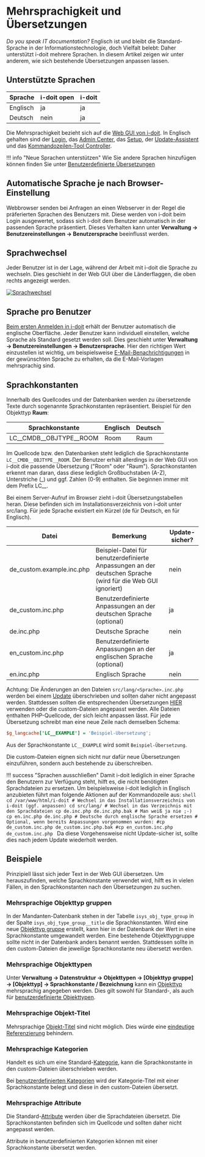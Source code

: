 # Mehrsprachigkeit und Übersetzungen

_Do you speak IT documentation?_ Englisch ist und bleibt die Standard-Sprache in der Informationstechnologie, doch Vielfalt belebt: Daher unterstützt i-doit mehrere Sprachen. In diesem Artikel zeigen wir unter anderem, wie sich bestehende Übersetzungen anpassen lassen.

## Unterstützte Sprachen

| Sprache | i-doit open | i-doit |
| --- | --- | --- |
| Englisch | ja  | ja  |
| Deutsch | nein | ja  |

Die Mehrsprachigkeit bezieht sich auf die [Web GUI von i-doit](../grundlagen/struktur-it-dokumentation.md). In Englisch gehalten sind der [Login](../grundlagen/erstanmeldung.md), das [Admin Center](../administration/admin-center.md), das [Setup](../installation/manuelle-installation/setup.md), der [Update-Assistent](../wartung-und-betrieb/update-einspielen.md) und das [Kommandozeilen-Tool Controller](../automatisierung-und-integration/cli/index.md).

!!! info "Neue Sprachen unterstützen"
    Wie Sie andere Sprachen hinzufügen können finden Sie unter [Benutzerdefinierte Übersetzungen](../anwendungsfaelle/benutzerdefinierte-uebersetzungen.md)

## Automatische Sprache je nach Browser-Einstellung

Webbrowser senden bei Anfragen an einen Webserver in der Regel die präferierten Sprachen des Benutzers mit. Diese werden von i-doit beim Login ausgewertet, sodass sich i-doit dem Benutzer automatisch in der passenden Sprache präsentiert. Dieses Verhalten kann unter **Verwaltung → Benutzereinstellungen → Benutzersprache** beeinflusst werden.

## Sprachwechsel

Jeder Benutzer ist in der Lage, während der Arbeit mit i-doit die Sprache zu wechseln. Dies geschieht in der Web GUI über die Länderflaggen, die oben rechts angezeigt werden.

[![Sprachwechsel](../assets/images/de/administration/mehrsprachigkeit-und-uebersetzungen/sprachwechsel.png)](../assets/images/de/administration/mehrsprachigkeit-und-uebersetzungen/sprachwechsel.png)

## Sprache pro Benutzer

[Beim ersten Anmelden in i-doit](../grundlagen/erstanmeldung.md) erhält der Benutzer automatisch die englische Oberfläche. Jeder Benutzer kann individuell einstellen, welche Sprache als Standard gesetzt werden soll. Dies geschieht unter **Verwaltung → Benutzereinstellungen → Benutzersprache**. Hier den richtigen Wert einzustellen ist wichtig, um beispielsweise [E-Mail-Benachrichtigungen](../auswertungen/benachrichtigungen.md) in der gewünschten Sprache zu erhalten, da die E-Mail-Vorlagen mehrsprachig sind.

## Sprachkonstanten

Innerhalb des Quellcodes und der Datenbanken werden zu übersetzende Texte durch sogenannte Sprachkonstanten repräsentiert. Beispiel für den Objekttyp **Raum**:

| Sprachkonstante | Englisch | Deutsch |
| --- | --- | --- |
| LC__CMDB__OBJTYPE__ROOM | Room | Raum |

Im Quellcode bzw. den Datenbanken steht lediglich die Sprachkonstante `LC__CMDB__OBJTYPE__ROOM`. Der Benutzer erhält allerdings in der Web GUI von i-doit die passende Übersetzung ("Room" oder "Raum"). Sprachkonstanten erkennt man daran, dass diese lediglich Großbuchstaben (A-Z), Unterstriche (_) und ggf. Zahlen (0-9) enthalten. Sie beginnen immer mit dem Prefix LC__.

Bei einem Server-Aufruf im Browser zieht i-doit Übersetzungstabellen heran. Diese befinden sich im Installationsverzeichnis von i-doit unter src/lang. Für jede Sprache existiert ein Kürzel (de für Deutsch, en für Englisch).

| Datei | Bemerkung | Update-sicher? |
| --- | --- | --- |
| de_custom.example.inc.php | Beispiel-Datei für benutzerdefinierte Anpassungen an der deutschen Sprache (wird für die Web GUI ignoriert) | nein |
| de_custom.inc.php | Benutzerdefinierte Anpassungen an der deutschen Sprache (optional) | ja  |
| de.inc.php | Deutsche Sprache | nein |
| en_custom.inc.php | Benutzerdefinierte Anpassungen an der englischen Sprache (optional) | ja  |
| en.inc.php | Englisch Sprache | nein |

Achtung: Die Änderungen an den Dateien `src/lang/<Sprache>.inc.php` werden bei einem [Update](../wartung-und-betrieb/update-einspielen.md) überschrieben und sollten daher nicht angepasst werden. Stattdessen sollten die entsprechenden Übersetzungen [HIER](../anwendungsfaelle/benutzerdefinierte-uebersetzungen.md) verwenden oder die custom\-Dateien angepasst werden. Alle Dateien enthalten PHP-Quellcode, der sich leicht anpassen lässt. Für jede Übersetzung schreibt man eine neue Zeile nach demselben Schema:

```ini
$g_langcache['LC__EXAMPLE'] = 'Beispiel-Übersetzung';
```

Aus der Sprachkonstante `LC__EXAMPLE` wird somit `Beispiel-Übersetzung`.

Die custom\-Dateien eignen sich nicht nur dafür neue Übersetzungen einzuführen, sondern auch bestehende zu überschreiben.

!!! success "Sprachen ausschließen"
    Damit i-doit lediglich in einer Sprache den Benutzern zur Verfügung steht, hilft es, die nicht benötigten Sprachdateien zu ersetzen. Um beispielsweise i-doit lediglich in Englisch anzubieten führt man folgende Aktionen auf der Kommandozeile aus:
    ```shell
    cd /var/www/html/i-doit # Wechsel in das Installationsverzeichnis von i-doit (ggf. anpassen)
    cd src/lang/ # Wechsel in das Verzeichnis mit den Sprachdateien
    cp de.inc.php de.inc.php.bak # Man weiß ja nie ;-)
    cp en.inc.php de.inc.php # Deutsche durch englische Sprache ersetzen
    # Optional, wenn bereits Anpassungen vorgenommen wurden:
    #cp de_custom.inc.php de_custom.inc.php.bak
    #cp en_custom.inc.php de_custom.inc.php
    ```
    Da diese Vorgehensweise nicht Update-sicher ist, sollte dies nach jedem Update wiederholt werden.

## Beispiele

Prinzipiell lässt sich jeder Text in der Web GUI übersetzen. Um herauszufinden, welche Sprachkonstante verwendet wird, hilft es in vielen Fällen, in den Sprachkonstanten nach den Übersetzungen zu suchen.

### Mehrsprachige Objekttyp gruppen

In der Mandanten-Datenbank stehen in der Tabelle `isys_obj_type_group` in der Spalte `isys_obj_type_group__title` die Sprachkonstanten. Wird eine neue [Objekttyp gruppe](../grundlagen/struktur-it-dokumentation.md) erstellt, kann hier in der Datenbank der Wert in eine Sprachkonstante umgewandelt werden. Eine bestehende Objekttypgruppe sollte nicht in der Datenbank anders benannt werden. Stattdessen sollte in den custom\-Dateien die jeweilige Sprachkonstante neu übersetzt werden.

### Mehrsprachige Objekttypen

Unter **Verwaltung → Datenstruktur → Objekttypen → [Objekttyp gruppe] → [Objekttyp] → Sprachkonstante / Bezeichnung** kann ein [Objekttyp](../grundlagen/struktur-it-dokumentation.md) mehrsprachig angegeben werden. Dies gilt sowohl für Standard-, als auch für [benutzerdefinierte Objekttypen](../grundlagen/benutzerdefinierte-objekttypen.md).

### Mehrsprachige Objekt-Titel

Mehrsprachige [Objekt-Titel](../grundlagen/struktur-it-dokumentation.md) sind nicht möglich. Dies würde eine [eindeutige Referenzierung](../grundlagen/eindeutige-referenzierungen.md) behindern.

### Mehrsprachige Kategorien

Handelt es sich um eine Standard-[Kategorie](../grundlagen/struktur-it-dokumentation.md), kann die Sprachkonstante in den custom\-Dateien überschrieben werden.

Bei [benutzerdefinierten Kategorien](../grundlagen/benutzerdefinierte-kategorien.md) wird der Kategorie-Titel mit einer Sprachkonstante belegt und diese in den custom\-Dateien übersetzt.

### Mehrsprachige Attribute

Die Standard-[Attribute](../grundlagen/struktur-it-dokumentation.md) werden über die Sprachdateien übersetzt. Die Sprachkonstanten befinden sich im Quellcode und sollten daher nicht angepasst werden.

Attribute in benutzerdefinierten Kategorien können mit einer Sprachkonstante übersetzt werden.

